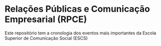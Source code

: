# Relações Públicas e Comunicação Empresarial (RPCE)

Este repositório tem a cronologia dos eventos mais importantes da Escola Superior de Comunicação Social (ESCS)